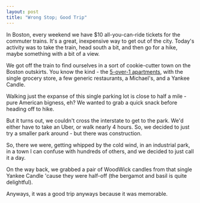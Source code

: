 ```yaml
---
layout: post
title: "Wrong Stop; Good Trip"
---
```


In Boston, every weekend we have $10 all-you-can-ride tickets for the commuter trains. It's a great, inexpensive way to get out of the city. Today's activity was to take the train, head south a bit, and then go for a hike, maybe something with a bit of a view. 

We got off the train to find ourselves in a sort of cookie-cutter town on the Boston outskirts. You know the kind - the [5-over-1 apartments](https://en.wikipedia.org/wiki/5-over-1), with the single grocery store, a few generic restaurants, a Michael's, and a Yankee Candle. 

Walking just the expanse of this single parking lot is close to half a mile - pure American bigness, eh? We wanted to grab a quick snack before heading off to hike. 

But it turns out, we couldn't cross the interstate to get to the park. We'd either have to take an Uber, or walk nearly 4 hours. So, we decided to just try a smaller park around - but there was construction. 

So, there we were, getting whipped by the cold wind, in an industrial park, in a town I can confuse with hundreds of others, and we decided to just call it a day. 

On the way back, we grabbed a pair of WoodWick candles from that single Yankee Candle 'cause they were half-off (the bergamot and basil is quite delightful).

Anyways, it was a good trip anyways because it was memorable. 